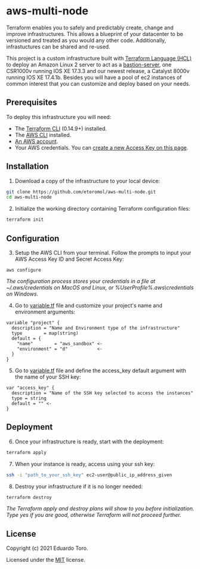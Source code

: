 # aws-multi-node
Terraform enables you to safely and predictably create, change and improve 
infrastructures. This allows a blueprint of your datacenter to be versioned and 
treated as you would any other code. Additionally, infrastuctures can be shared 
and re-used. 

This project is a custom infrastructure built with 
[Terraform Language (HCL)](https://www.terraform.io/docs/language/index.html) 
to deploy an Amazon Linux 2 server to act as a 
[bastion-server](https://aws.amazon.com/quickstart/architecture/linux-bastion/),
one CSR1000v running IOS XE 17.3.3 and our newest release, a Catalyst 8000v 
running IOS XE 17.4.1b. Besides you will have a pool of ec2 instances of common 
interest that you can customize and deploy based on your needs. 

## Prerequisites

To deploy this infrastructure you will need:
* The [Terraform CLI](https://learn.hashicorp.com/tutorials/terraform/install-cli?in=terraform/aws-get-started) (0.14.9+) installed.
* The [AWS CLI](https://docs.aws.amazon.com/cli/latest/userguide/install-cliv2.html) installed.
* [An AWS account](https://aws.amazon.com/free/).
* Your AWS credentials. You can [create a new Access Key on this page](https://console.aws.amazon.com/iam/home?#/security_credentials).

## Installation

1. Download a copy of the infrastructure to your local device:

```bash
git clone https://github.com/etoromol/aws-multi-node.git
cd aws-multi-node
```

2. Initialize the working directory containing Terraform configuration files:
```bash
terraform init
```

## Configuration

3. Setup the AWS CLI from your terminal. Follow the prompts to input your AWS 
Access Key ID and Secret Access Key:

```hcl
aws configure
```
*The configuration process stores your credentials in a file at ~/.aws/credentials 
on MacOS and Linux, or %UserProfile%\.aws\credentials on Windows.*

4. Go to [variable.tf](variables.tf) file and customize your project's name and 
environment arguments:

```hcl
variable "project" {
  description = "Name and Environment type of the infrastructure"
  type        = map(string)
  default = {
    "name"        = "aws_sandbox" <-
    "environment" = "d"           <-
  }
}
```  

5. Go to [variable.tf](variables.tf) file and define the access_key default 
argument with the name of your SSH key:

```hcl
var "access_key" {
  description = "Name of the SSH key selected to access the instances"
  type = string
  default = "" <-
}
```  

## Deployment

6. Once your infrastructure is ready, start with the deployment:

```bash
terraform apply
```

7. When your instance is ready, access using your ssh key:

```bash
ssh -i "path_to_your_ssh_key" ec2-user@public_ip_address_given
```

8. Destroy your infrastructure if it is no longer needed:

```bash
terraform destroy
```
*The Terraform apply and destroy plans will show to you before initialization. 
Type yes if you are good, otherwise Terraform will not proceed further.*

## License

Copyright (c) 2021 Eduardo Toro.

Licensed under the [MIT](LICENSE) license.